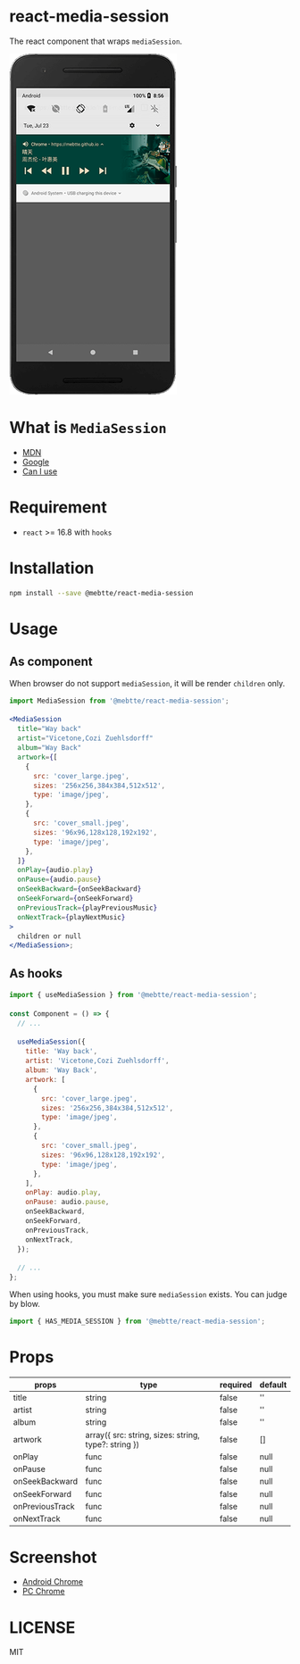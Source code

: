 # react-media-session

The react component that wraps `mediaSession`.

![](./screenshots/android.png)

# What is `MediaSession`

- [MDN](https://developer.mozilla.org/docs/Web/API/MediaSession)
- [Google](https://developers.google.com/web/updates/2017/02/media-session)
- [Can I use](https://caniuse.com/?search=mediasession)

# Requirement

- `react` >= 16.8 with `hooks`

# Installation

```bash
npm install --save @mebtte/react-media-session
```

# Usage

## As component

When browser do not support `mediaSession`, it will be render `children` only.

```jsx
import MediaSession from '@mebtte/react-media-session';

<MediaSession
  title="Way back"
  artist="Vicetone,Cozi Zuehlsdorff"
  album="Way Back"
  artwork={[
    {
      src: 'cover_large.jpeg',
      sizes: '256x256,384x384,512x512',
      type: 'image/jpeg',
    },
    {
      src: 'cover_small.jpeg',
      sizes: '96x96,128x128,192x192',
      type: 'image/jpeg',
    },
  ]}
  onPlay={audio.play}
  onPause={audio.pause}
  onSeekBackward={onSeekBackward}
  onSeekForward={onSeekForward}
  onPreviousTrack={playPreviousMusic}
  onNextTrack={playNextMusic}
>
  children or null
</MediaSession>;
```

## As hooks

```jsx
import { useMediaSession } from '@mebtte/react-media-session';

const Component = () => {
  // ...

  useMediaSession({
    title: 'Way back',
    artist: 'Vicetone,Cozi Zuehlsdorff',
    album: 'Way Back',
    artwork: [
      {
        src: 'cover_large.jpeg',
        sizes: '256x256,384x384,512x512',
        type: 'image/jpeg',
      },
      {
        src: 'cover_small.jpeg',
        sizes: '96x96,128x128,192x192',
        type: 'image/jpeg',
      },
    ],
    onPlay: audio.play,
    onPause: audio.pause,
    onSeekBackward,
    onSeekForward,
    onPreviousTrack,
    onNextTrack,
  });

  // ...
};
```

When using hooks, you must make sure `mediaSession` exists. You can judge by blow.

```js
import { HAS_MEDIA_SESSION } from '@mebtte/react-media-session';
```

# Props

| props           | type                                                 | required | default |
| --------------- | ---------------------------------------------------- | -------- | ------- |
| title           | string                                               | false    | ''      |
| artist          | string                                               | false    | ''      |
| album           | string                                               | false    | ''      |
| artwork         | array({ src: string, sizes: string, type?: string }) | false    | []      |
| onPlay          | func                                                 | false    | null    |
| onPause         | func                                                 | false    | null    |
| onSeekBackward  | func                                                 | false    | null    |
| onSeekForward   | func                                                 | false    | null    |
| onPreviousTrack | func                                                 | false    | null    |
| onNextTrack     | func                                                 | false    | null    |

# Screenshot

- [Android Chrome](./screenshots/android.png)
- [PC Chrome](./screenshots/chrome.png)

# LICENSE

MIT
